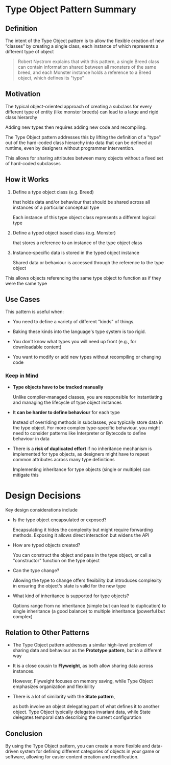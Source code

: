 # Type Object Pattern Summary

## Definition

The intent of the Type Object pattern is to allow the flexible creation of new “classes” by creating a single class, each instance of which represents a different type of object

> Robert Nystrom explains that with this pattern, a single Breed class can contain information shared between all monsters of the same breed, and each Monster instance holds a reference to a Breed object, which defines its "type"

## Motivation

The typical object-oriented approach of creating a subclass for every different type of entity (like monster breeds) can lead to a large and rigid class hierarchy

Adding new types then requires adding new code and recompiling.

The Type Object pattern addresses this by lifting the definition of a "type" out of the hard-coded class hierarchy into data that can be defined at runtime, even by designers without programmer intervention.

This allows for sharing attributes between many objects without a fixed set of hard-coded subclasses


## How it Works

1. Define a type object class (e.g. Breed)
    
    that holds data and/or behaviour that should be shared across all instances of a particular conceptual type
    
    Each instance of this type object class represents a different logical type

2. Define a typed object based class (e.g. Monster)
    
    that stores a reference to an instance of the type object class

3. Instance-specific data is stored in the typed object instance

    Shared data or behaviour is accessed through the reference to the type object
    
This allows objects referencing the same type object to function as if they were the same type


## Use Cases

This pattern is useful when:

- You need to define a variety of different "kinds" of things.

- Baking these kinds into the language's type system is too rigid.

- You don't know what types you will need up front (e.g., for downloadable content)

- You want to modify or add new types without recompiling or changing code

### Keep in Mind

- **Type objects have to be tracked manually**
    
    Unlike compiler-managed classes, you are responsible for instantiating and managing the lifecycle of type object instances

- It **can be harder to define behaviour** for each type
    
    Instead of overriding methods in subclasses, you typically store data in the type object. For more complex type-specific behaviour, you might need to consider patterns like Interpreter or Bytecode to define behaviour in data

- There is a **risk of duplicated effort** if no inheritance mechanism is implemented for type objects, as designers might have to repeat common attributes across many type definitions

    Implementing inheritance for type objects (single or multiple) can mitigate this


# Design Decisions
Key design considerations include

- Is the type object encapsulated or exposed?
    
    Encapsulating it hides the complexity but might require forwarding methods. Exposing it allows direct interaction but widens the API


- How are typed objects created?

    You can construct the object and pass in the type object, or call a "constructor" function on the type object


- Can the type change?
    
    Allowing the type to change offers flexibility but introduces complexity in ensuring the object's state is valid for the new type

- What kind of inheritance is supported for type objects?
    
    Options range from no inheritance (simple but can lead to duplication) to single inheritance (a good balance) to multiple inheritance (powerful but complex)

## Relation to Other Patterns

- The Type Object pattern addresses a similar high-level problem of sharing data and behaviour as the **Prototype pattern**, but in a different way

- It is a close cousin to **Flyweight**, as both allow sharing data across instances.
    
    However, Flyweight focuses on memory saving, while Type Object emphasizes organization and flexibility

- There is a lot of similarity with the **State pattern**,
    
    as both involve an object delegating part of what defines it to another object. Type Object typically delegates invariant data, while State delegates temporal data describing the current configuration

## Conclusion

By using the Type Object pattern, you can create a more flexible and data-driven system for defining different categories of objects in your game or software, allowing for easier content creation and modification.